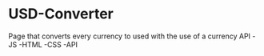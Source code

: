 # USD-Converter
Page that converts every currency to used with the use of a currency API
-JS
-HTML
-CSS 
-API 
